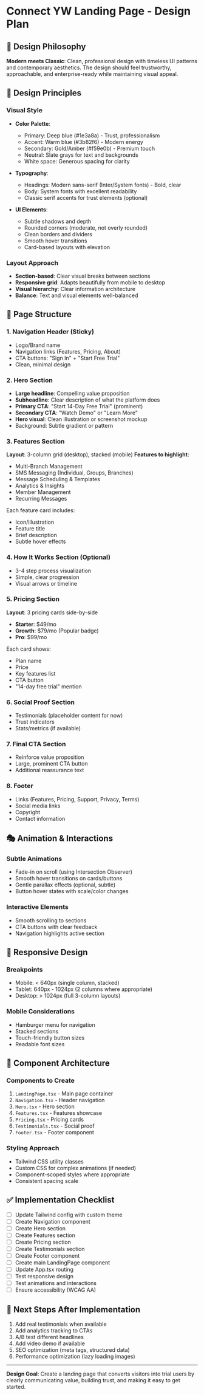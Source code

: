 # Connect YW Landing Page - Design Plan

## 🎯 Design Philosophy
**Modern meets Classic**: Clean, professional design with timeless UI patterns and contemporary aesthetics. The design should feel trustworthy, approachable, and enterprise-ready while maintaining visual appeal.

## 🎨 Design Principles

### Visual Style
- **Color Palette**: 
  - Primary: Deep blue (#1e3a8a) - Trust, professionalism
  - Accent: Warm blue (#3b82f6) - Modern energy
  - Secondary: Gold/Amber (#f59e0b) - Premium touch
  - Neutral: Slate grays for text and backgrounds
  - White space: Generous spacing for clarity

- **Typography**:
  - Headings: Modern sans-serif (Inter/System fonts) - Bold, clear
  - Body: System fonts with excellent readability
  - Classic serif accents for trust elements (optional)

- **UI Elements**:
  - Subtle shadows and depth
  - Rounded corners (moderate, not overly rounded)
  - Clean borders and dividers
  - Smooth hover transitions
  - Card-based layouts with elevation

### Layout Approach
- **Section-based**: Clear visual breaks between sections
- **Responsive grid**: Adapts beautifully from mobile to desktop
- **Visual hierarchy**: Clear information architecture
- **Balance**: Text and visual elements well-balanced

## 📐 Page Structure

### 1. Navigation Header (Sticky)
- Logo/Brand name
- Navigation links (Features, Pricing, About)
- CTA buttons: "Sign In" + "Start Free Trial"
- Clean, minimal design

### 2. Hero Section
- **Large headline**: Compelling value proposition
- **Subheadline**: Clear description of what the platform does
- **Primary CTA**: "Start 14-Day Free Trial" (prominent)
- **Secondary CTA**: "Watch Demo" or "Learn More"
- **Hero visual**: Clean illustration or screenshot mockup
- Background: Subtle gradient or pattern

### 3. Features Section
**Layout**: 3-column grid (desktop), stacked (mobile)
**Features to highlight**:
- Multi-Branch Management
- SMS Messaging (Individual, Groups, Branches)
- Message Scheduling & Templates
- Analytics & Insights
- Member Management
- Recurring Messages

Each feature card includes:
- Icon/illustration
- Feature title
- Brief description
- Subtle hover effects

### 4. How It Works Section (Optional)
- 3-4 step process visualization
- Simple, clear progression
- Visual arrows or timeline

### 5. Pricing Section
**Layout**: 3 pricing cards side-by-side
- **Starter**: $49/mo
- **Growth**: $79/mo (Popular badge)
- **Pro**: $99/mo

Each card shows:
- Plan name
- Price
- Key features list
- CTA button
- "14-day free trial" mention

### 6. Social Proof Section
- Testimonials (placeholder content for now)
- Trust indicators
- Stats/metrics (if available)

### 7. Final CTA Section
- Reinforce value proposition
- Large, prominent CTA button
- Additional reassurance text

### 8. Footer
- Links (Features, Pricing, Support, Privacy, Terms)
- Social media links
- Copyright
- Contact information

## 🎭 Animation & Interactions

### Subtle Animations
- Fade-in on scroll (using Intersection Observer)
- Smooth hover transitions on cards/buttons
- Gentle parallax effects (optional, subtle)
- Button hover states with scale/color changes

### Interactive Elements
- Smooth scrolling to sections
- CTA buttons with clear feedback
- Navigation highlights active section

## 📱 Responsive Design

### Breakpoints
- Mobile: < 640px (single column, stacked)
- Tablet: 640px - 1024px (2 columns where appropriate)
- Desktop: > 1024px (full 3-column layouts)

### Mobile Considerations
- Hamburger menu for navigation
- Stacked sections
- Touch-friendly button sizes
- Readable font sizes

## 🎨 Component Architecture

### Components to Create
1. `LandingPage.tsx` - Main page container
2. `Navigation.tsx` - Header navigation
3. `Hero.tsx` - Hero section
4. `Features.tsx` - Features showcase
5. `Pricing.tsx` - Pricing cards
6. `Testimonials.tsx` - Social proof
7. `Footer.tsx` - Footer component

### Styling Approach
- Tailwind CSS utility classes
- Custom CSS for complex animations (if needed)
- Component-scoped styles where appropriate
- Consistent spacing scale

## ✅ Implementation Checklist

- [ ] Update Tailwind config with custom theme
- [ ] Create Navigation component
- [ ] Create Hero section
- [ ] Create Features section
- [ ] Create Pricing section
- [ ] Create Testimonials section
- [ ] Create Footer component
- [ ] Create main LandingPage component
- [ ] Update App.tsx routing
- [ ] Test responsive design
- [ ] Test animations and interactions
- [ ] Ensure accessibility (WCAG AA)

## 🚀 Next Steps After Implementation

1. Add real testimonials when available
2. Add analytics tracking to CTAs
3. A/B test different headlines
4. Add video demo if available
5. SEO optimization (meta tags, structured data)
6. Performance optimization (lazy loading images)

---

**Design Goal**: Create a landing page that converts visitors into trial users by clearly communicating value, building trust, and making it easy to get started.

